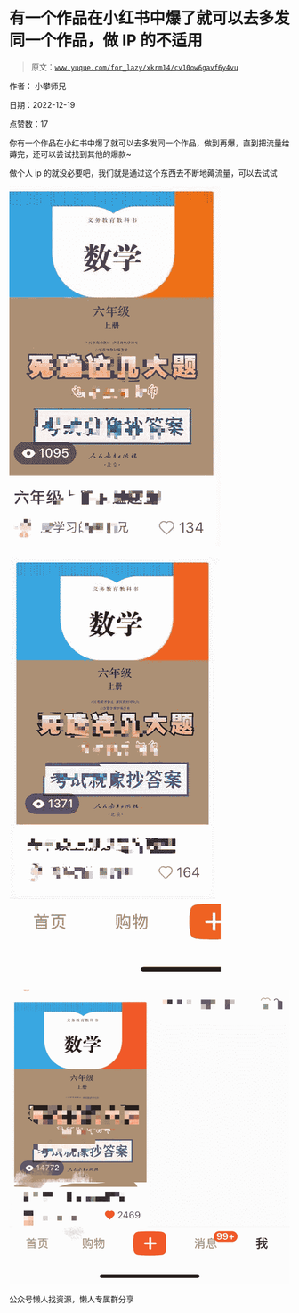 # 有一个作品在小红书中爆了就可以去多发同一个作品，做 IP 的不适用

> 原文：[`www.yuque.com/for_lazy/xkrm14/cv10ow6gavf6y4vu`](https://www.yuque.com/for_lazy/xkrm14/cv10ow6gavf6y4vu)



作者： 小攀师兄



日期：2022-12-19



点赞数：17

<ne-hole id="ub2c5e0af" data-lake-id="ub2c5e0af"><ne-card data-card-name="hr" data-card-type="block" id="dECYW" data-event-boundary="card">

你有一个作品在小红书中爆了就可以去多发同一个作品，做到再爆，直到把流量给薅完，还可以尝试找到其他的爆款~



做个人 ip 的就没必要吧，我们就是通过这个东西去不断地薅流量，可以去试试



<ne-card data-card-name="image" data-card-type="inline" id="nAM8R" data-event-boundary="card">![](img/389ca846a646790ead3ebc08f8d7a478.png)</ne-card>



<ne-card data-card-name="image" data-card-type="inline" id="SglyH" data-event-boundary="card">![](img/c49f2c6850e26168fdb5fed71f97b8ff.png)</ne-card>



<ne-card data-card-name="image" data-card-type="inline" id="uCCgX" data-event-boundary="card">![](img/3e27bbdc34fc93adb0401b8921a155eb.png)</ne-card>

<ne-hole id="u8ac6c315" data-lake-id="u8ac6c315"><ne-card data-card-name="hr" data-card-type="block" id="BqT19" data-event-boundary="card">

公众号懒人找资源，懒人专属群分享

</ne-card></ne-hole></ne-card></ne-hole>